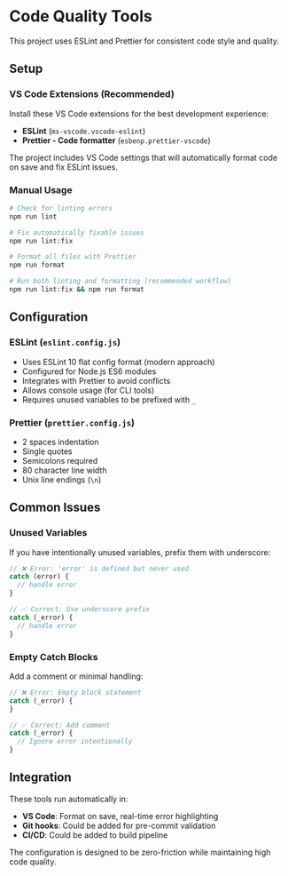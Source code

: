 # Code Quality Tools

This project uses ESLint and Prettier for consistent code style and quality.

## Setup

### VS Code Extensions (Recommended)

Install these VS Code extensions for the best development experience:

- **ESLint** (`ms-vscode.vscode-eslint`)
- **Prettier - Code formatter** (`esbenp.prettier-vscode`)

The project includes VS Code settings that will automatically format code on
save and fix ESLint issues.

### Manual Usage

```bash
# Check for linting errors
npm run lint

# Fix automatically fixable issues
npm run lint:fix

# Format all files with Prettier
npm run format

# Run both linting and formatting (recommended workflow)
npm run lint:fix && npm run format
```

## Configuration

### ESLint (`eslint.config.js`)

- Uses ESLint 10 flat config format (modern approach)
- Configured for Node.js ES6 modules
- Integrates with Prettier to avoid conflicts
- Allows console usage (for CLI tools)
- Requires unused variables to be prefixed with `_`

### Prettier (`prettier.config.js`)

- 2 spaces indentation
- Single quotes
- Semicolons required
- 80 character line width
- Unix line endings (`\n`)

## Common Issues

### Unused Variables

If you have intentionally unused variables, prefix them with underscore:

```javascript
// ❌ Error: 'error' is defined but never used
catch (error) {
  // handle error
}

// ✅ Correct: Use underscore prefix
catch (_error) {
  // handle error
}
```

### Empty Catch Blocks

Add a comment or minimal handling:

```javascript
// ❌ Error: Empty block statement
catch (_error) {
}

// ✅ Correct: Add comment
catch (_error) {
  // Ignore error intentionally
}
```

## Integration

These tools run automatically in:

- **VS Code**: Format on save, real-time error highlighting
- **Git hooks**: Could be added for pre-commit validation
- **CI/CD**: Could be added to build pipeline

The configuration is designed to be zero-friction while maintaining high code
quality.
